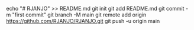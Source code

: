 echo "# RJANJO" >> README.md
git init
git add README.md
git commit -m "first commit"
git branch -M main
git remote add origin https://github.com/RJANJO/RJANJO.git
git push -u origin main
